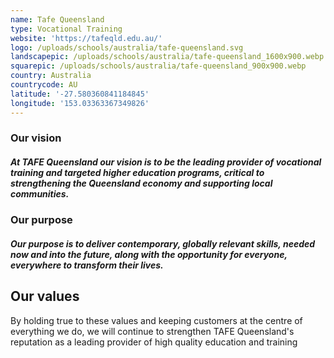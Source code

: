 ```yaml
---
name: Tafe Queensland
type: Vocational Training
website: 'https://tafeqld.edu.au/'
logo: /uploads/schools/australia/tafe-queensland.svg
landscapepic: /uploads/schools/australia/tafe-queensland_1600x900.webp
squarepic: /uploads/schools/australia/tafe-queensland_900x900.webp
country: Australia
countrycode: AU
latitude: '-27.580360841184845'
longitude: '153.03363367349826'
---
```


### Our vision

##### At TAFE Queensland our vision is to be the leading provider of vocational training and targeted higher education programs, critical to strengthening the Queensland economy and supporting local communities.

### Our purpose

##### Our purpose is to deliver contemporary, globally relevant skills, needed now and into the future, along with the opportunity for everyone, everywhere to transform their lives.

## Our values

By holding true to these values and keeping customers at the centre of everything we do, we will continue to strengthen TAFE Queensland's reputation as a leading provider of high quality education and training
